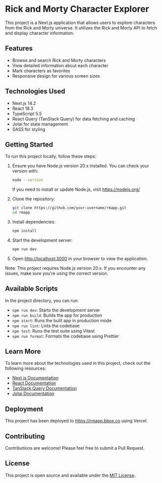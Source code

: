 # Rick and Morty Character Explorer

This project is a Next.js application that allows users to explore characters from the Rick and Morty universe. It utilizes the Rick and Morty API to fetch and display character information.

## Features

- Browse and search Rick and Morty characters
- View detailed information about each character
- Mark characters as favorites
- Responsive design for various screen sizes

## Technologies Used

- Next.js 14.2
- React 18.3
- TypeScript 5.5
- React Query (TanStack Query) for data fetching and caching
- Jotai for state management
- SASS for styling

## Getting Started

To run this project locally, follow these steps:

1. Ensure you have Node.js version 20.x installed. You can check your version with:
   ```bash
   node --version
   ```
   If you need to install or update Node.js, visit https://nodejs.org/

2. Clone the repository:
   ```bash
   git clone https://github.com/your-username/rmapp.git
   cd rmapp
   ```

3. Install dependencies:
   ```bash
   npm install
   ```

4. Start the development server:
   ```bash
   npm run dev
   ```

6. Open [http://localhost:3000](http://localhost:3000) in your browser to view the application.

Note: This project requires Node.js version 20.x. If you encounter any issues, make sure you're using the correct version.

## Available Scripts

In the project directory, you can run:

- `npm run dev`: Starts the development server
- `npm run build`: Builds the app for production
- `npm start`: Runs the built app in production mode
- `npm run lint`: Lints the codebase
- `npm test`: Runs the test suite using Vitest
- `npm run format`: Formats the codebase using Prettier

## Learn More

To learn more about the technologies used in this project, check out the following resources:

- [Next.js Documentation](https://nextjs.org/docs)
- [React Documentation](https://reactjs.org/docs)
- [TanStack Query Documentation](https://tanstack.com/query/latest)
- [Jotai Documentation](https://jotai.org/)

## Deployment

This project has been deployed to https://rmapp.bbox.co using Vercel.

## Contributing

Contributions are welcome! Please feel free to submit a Pull Request.

## License

This project is open source and available under the [MIT License](LICENSE).
